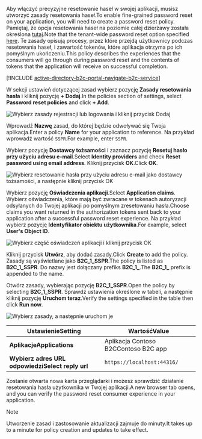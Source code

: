 <span data-ttu-id="d90b1-101">Aby włączyć precyzyjne resetowanie haseł w swojej aplikacji, musisz utworzyć zasady resetowania haseł.</span><span class="sxs-lookup"><span data-stu-id="d90b1-101">To enable fine-grained password reset on your application, you will need to create a password reset policy.</span></span> <span data-ttu-id="d90b1-102">Pamiętaj, że opcja resetowania haseł na poziomie całej dzierżawy została określona [tutaj](../articles/active-directory-b2c/active-directory-b2c-reference-sspr.md).</span><span class="sxs-lookup"><span data-stu-id="d90b1-102">Note that the tenant-wide password reset option specified [here](../articles/active-directory-b2c/active-directory-b2c-reference-sspr.md).</span></span> <span data-ttu-id="d90b1-103">Te zasady opisują procesy, przez które przejdą użytkownicy podczas resetowania haseł, i zawartość tokenów, które aplikacja otrzyma po ich pomyślnym ukończeniu.</span><span class="sxs-lookup"><span data-stu-id="d90b1-103">This policy describes the experiences that the consumers will go through during password reset and the contents of tokens that the application will receive on successful completion.</span></span>

[!INCLUDE [active-directory-b2c-portal-navigate-b2c-service](active-directory-b2c-portal-navigate-b2c-service.md)]

<span data-ttu-id="d90b1-104">W sekcji ustawień dotyczącej zasad wybierz pozycję **Zasady resetowania hasła** i kliknij pozycję **+ Dodaj**.</span><span class="sxs-lookup"><span data-stu-id="d90b1-104">In the policies section of settings, select **Password reset policies** and click **+ Add**.</span></span>

![Wybierz zasady rejestracji lub logowania i kliknij przycisk Dodaj](media/active-directory-b2c-create-password-reset-policy/add-b2c-password-reset-policy.png)

<span data-ttu-id="d90b1-106">Wprowadź **Nazwę** zasad, do której będzie odwoływać się Twoja aplikacja.</span><span class="sxs-lookup"><span data-stu-id="d90b1-106">Enter a policy **Name** for your application to reference.</span></span> <span data-ttu-id="d90b1-107">Na przykład wprowadź wartość `SSPR`.</span><span class="sxs-lookup"><span data-stu-id="d90b1-107">For example, enter `SSPR`.</span></span>

<span data-ttu-id="d90b1-108">Wybierz pozycję **Dostawcy tożsamości** i zaznacz pozycję **Resetuj hasło przy użyciu adresu e-mail**.</span><span class="sxs-lookup"><span data-stu-id="d90b1-108">Select **Identity providers** and check **Reset password using email address**.</span></span> <span data-ttu-id="d90b1-109">Kliknij przycisk **OK**.</span><span class="sxs-lookup"><span data-stu-id="d90b1-109">Click **OK**.</span></span>

![Wybierz resetowanie hasła przy użyciu adresu e-mail jako dostawcy tożsamości, a następnie kliknij przycisk OK](media/active-directory-b2c-create-password-reset-policy/add-b2c-password-reset-identity-providers.png)

<span data-ttu-id="d90b1-111">Wybierz pozycję **Oświadczenia aplikacji**.</span><span class="sxs-lookup"><span data-stu-id="d90b1-111">Select **Application claims**.</span></span> <span data-ttu-id="d90b1-112">Wybierz oświadczenia, które mają być zwracane w tokenach autoryzacji odsyłanych do Twojej aplikacji po pomyślnym zresetowaniu hasła.</span><span class="sxs-lookup"><span data-stu-id="d90b1-112">Choose claims you want returned in the authorization tokens sent back to your application after a successful password reset experience.</span></span> <span data-ttu-id="d90b1-113">Na przykład wybierz pozycję **Identyfikator obiektu użytkownika**.</span><span class="sxs-lookup"><span data-stu-id="d90b1-113">For example, select **User's Object ID**.</span></span>

![Wybierz część oświadczeń aplikacji i kliknij przycisk OK](media/active-directory-b2c-create-password-reset-policy/add-b2c-password-reset-application-claims.png)

<span data-ttu-id="d90b1-115">Kliknij przycisk **Utwórz**, aby dodać zasady.</span><span class="sxs-lookup"><span data-stu-id="d90b1-115">Click **Create** to add the policy.</span></span> <span data-ttu-id="d90b1-116">Zasady są wyświetlane jako **B2C_1_SSPR**.</span><span class="sxs-lookup"><span data-stu-id="d90b1-116">The policy is listed as **B2C_1_SSPR**.</span></span> <span data-ttu-id="d90b1-117">Do nazwy jest dołączany prefiks **B2C_1_**.</span><span class="sxs-lookup"><span data-stu-id="d90b1-117">The **B2C_1_** prefix is appended to the name.</span></span>

<span data-ttu-id="d90b1-118">Otwórz zasady, wybierając pozycję **B2C_1_SSPR**.</span><span class="sxs-lookup"><span data-stu-id="d90b1-118">Open the policy by selecting **B2C_1_SSPR**.</span></span> <span data-ttu-id="d90b1-119">Sprawdź ustawienia określone w tabeli, a następnie kliknij pozycję **Uruchom teraz**.</span><span class="sxs-lookup"><span data-stu-id="d90b1-119">Verify the settings specified in the table then click **Run now**.</span></span>

![Wybierz zasady, a następnie uruchom je](media/active-directory-b2c-create-password-reset-policy/run-b2c-password-reset-policy.png)

| <span data-ttu-id="d90b1-121">Ustawienie</span><span class="sxs-lookup"><span data-stu-id="d90b1-121">Setting</span></span>      | <span data-ttu-id="d90b1-122">Wartość</span><span class="sxs-lookup"><span data-stu-id="d90b1-122">Value</span></span>  |
| ------------ | ------ |
| <span data-ttu-id="d90b1-123">**Aplikacje**</span><span class="sxs-lookup"><span data-stu-id="d90b1-123">**Applications**</span></span> | <span data-ttu-id="d90b1-124">Aplikacja Contoso B2C</span><span class="sxs-lookup"><span data-stu-id="d90b1-124">Contoso B2C app</span></span> |
| <span data-ttu-id="d90b1-125">**Wybierz adres URL odpowiedzi**</span><span class="sxs-lookup"><span data-stu-id="d90b1-125">**Select reply url**</span></span> | `https://localhost:44316/` |

<span data-ttu-id="d90b1-126">Zostanie otwarta nowa karta przeglądarki i możesz sprawdzić działanie resetowania hasła użytkownika w Twojej aplikacji.</span><span class="sxs-lookup"><span data-stu-id="d90b1-126">A new browser tab opens, and you can verify the password reset consumer experience in your application.</span></span>

> [!NOTE]
> <span data-ttu-id="d90b1-127">Utworzenie zasad i zastosowanie aktualizacji zajmuje do minuty.</span><span class="sxs-lookup"><span data-stu-id="d90b1-127">It takes up to a minute for policy creation and updates to take effect.</span></span>
>
